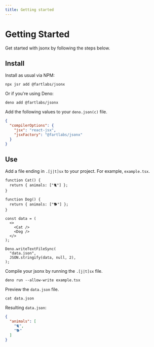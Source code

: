 ```yaml
---
title: Getting started
---
```


# Getting Started

Get started with jsonx by following the steps below.

## Install

Install as usual via NPM:

```shell
npx jsr add @fartlabs/jsonx
```

Or if you're using Deno:

```shell
deno add @fartlabs/jsonx
```

Add the following values to your `deno.json(c)` file.

```json
{
  "compilerOptions": {
    "jsx": "react-jsx",
    "jsxFactory": "@fartlabs/jsonx"
  }
}
```

## Use

Add a file ending in `.[j|t]sx` to your project. For example, `example.tsx`.

```tsx
function Cat() {
  return { animals: ["🐈"] };
}

function Dog() {
  return { animals: ["🐕"] };
}

const data = (
  <>
    <Cat />
    <Dog />
  </>
);

Deno.writeTextFileSync(
  "data.json",
  JSON.stringify(data, null, 2),
);
```

Compile your jsonx by running the `.[j|t]sx` file.

```shell
deno run --allow-write example.tsx
```

Preview the `data.json` file.

```shell
cat data.json
```

Resulting `data.json`:

```json
{
  "animals": [
    "🐈",
    "🐕"
  ]
}
```
